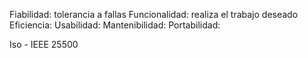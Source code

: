 Fiabilidad: tolerancia a fallas
Funcionalidad: realiza el trabajo deseado
Eficiencia: 
Usabilidad: 
Mantenibilidad: 
Portabilidad: 

Iso - IEEE 25500
